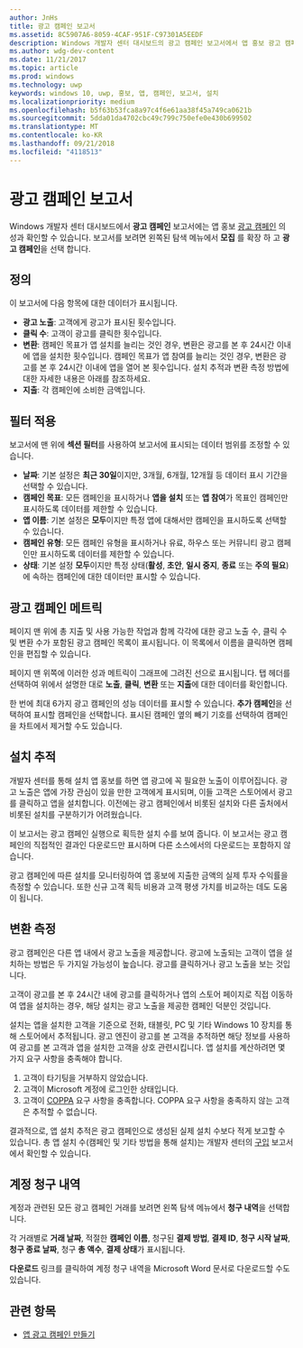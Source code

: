 ```yaml
---
author: JnHs
title: 광고 캠페인 보고서
ms.assetid: 8C5907A6-8059-4CAF-951F-C97301A5EEDF
description: Windows 개발자 센터 대시보드의 광고 캠페인 보고서에서 앱 홍보 광고 캠페인의 성과를 확인할 수 있습니다.
ms.author: wdg-dev-content
ms.date: 11/21/2017
ms.topic: article
ms.prod: windows
ms.technology: uwp
keywords: windows 10, uwp, 홍보, 앱, 캠페인, 보고서, 설치
ms.localizationpriority: medium
ms.openlocfilehash: b5f63b53fca8a97c4f6e61aa38f45a749ca0621b
ms.sourcegitcommit: 5dda01da4702cbc49c799c750efe0e430b699502
ms.translationtype: MT
ms.contentlocale: ko-KR
ms.lasthandoff: 09/21/2018
ms.locfileid: "4118513"
---
```

# <a name="ad-campaign-report"></a>광고 캠페인 보고서

Windows 개발자 센터 대시보드에서 **광고 캠페인** 보고서에는 앱 홍보 [광고 캠페인](create-an-ad-campaign-for-your-app.md) 의 성과 확인할 수 있습니다. 보고서를 보려면 왼쪽된 탐색 메뉴에서 **모집** 를 확장 하 고 **광고 캠페인**을 선택 합니다.

## <a name="definitions"></a>정의

이 보고서에 다음 항목에 대한 데이터가 표시됩니다.

-   **광고 노출**: 고객에게 광고가 표시된 횟수입니다.
-   **클릭 수**: 고객이 광고를 클릭한 횟수입니다.
-   **변환**: 캠페인 목표가 앱 설치를 늘리는 것인 경우, 변환은 광고를 본 후 24시간 이내에 앱을 설치한 횟수입니다. 캠페인 목표가 앱 참여를 늘리는 것인 경우, 변환은 광고를 본 후 24시간 이내에 앱을 열어 본 횟수입니다. 설치 추적과 변환 측정 방법에 대한 자세한 내용은 아래를 참조하세요.
-   **지출**: 각 캠페인에 소비한 금액입니다.

## <a name="apply-filters"></a>필터 적용

보고서에 맨 위에 **섹션 필터**를 사용하여 보고서에 표시되는 데이터 범위를 조정할 수 있습니다.

-   **날짜**: 기본 설정은 **최근 30일**이지만, 3개월, 6개월, 12개월 등 데이터 표시 기간을 선택할 수 있습니다.
-   **캠페인 목표**: 모든 캠페인을 표시하거나 **앱을 설치** 또는 **앱 참여**가 목표인 캠페인만 표시하도록 데이터를 제한할 수 있습니다.
-   **앱 이름**: 기본 설정은 **모두**이지만 특정 앱에 대해서만 캠페인을 표시하도록 선택할 수 있습니다.
-   **캠페인 유형**: 모든 캠페인 유형을 표시하거나 유료, 하우스 또는 커뮤니티 광고 캠페인만 표시하도록 데이터를 제한할 수 있습니다.
-   **상태**: 기본 설정 **모두**이지만 특정 상태(**활성**, **초안**, **일시 중지**, **종료** 또는 **주의 필요**)에 속하는 캠페인에 대한 데이터만 표시할 수 있습니다.


## <a name="ad-campaign-metrics"></a>광고 캠페인 메트릭

페이지 맨 위에 총 지출 및 사용 가능한 작업과 함께 각각에 대한 광고 노출 수, 클릭 수 및 변환 수가 포함된 광고 캠페인 목록이 표시됩니다. 이 목록에서 이름을 클릭하면 캠페인을 편집할 수 있습니다.

페이지 맨 위쪽에 이러한 성과 메트릭이 그래프에 그려진 선으로 표시됩니다. 탭 헤더를 선택하여 위에서 설명한 대로 **노출**, **클릭**, **변환** 또는 **지출**에 대한 데이터를 확인합니다.

한 번에 최대 6가지 광고 캠페인의 성능 데이터를 표시할 수 있습니다. **추가 캠페인**을 선택하여 표시할 캠페인을 선택합니다. 표시된 캠페인 옆의 빼기 기호를 선택하여 캠페인을 차트에서 제거할 수도 있습니다.


## <a name="install-tracking"></a>설치 추적

개발자 센터를 통해 설치 앱 홍보를 하면 앱 광고에 꼭 필요한 노출이 이루어집니다. 광고 노출은 앱에 가장 관심이 있을 만한 고객에게 표시되며, 이들 고객은 스토어에서 광고를 클릭하고 앱을 설치합니다. 이전에는 광고 캠페인에서 비롯된 설치와 다른 출처에서 비롯된 설치를 구분하기가 어려웠습니다.

이 보고서는 광고 캠페인 실행으로 획득한 설치 수를 보여 줍니다. 이 보고서는 광고 캠페인의 직접적인 결과인 다운로드만 표시하며 다른 소스에서의 다운로드는 포함하지 않습니다.

광고 캠페인에 따른 설치를 모니터링하여 앱 홍보에 지출한 금액의 실제 투자 수익률을 측정할 수 있습니다. 또한 신규 고객 획득 비용과 고객 평생 가치를 비교하는 데도 도움이 됩니다.


## <a name="measuring-conversions"></a>변환 측정

광고 캠페인은 다른 앱 내에서 광고 노출을 제공합니다. 광고에 노출되는 고객이 앱을 설치하는 방법은 두 가지일 가능성이 높습니다. 광고를 클릭하거나 광고 노출을 보는 것입니다.

고객이 광고를 본 후 24시간 내에 광고를 클릭하거나 앱의 스토어 페이지로 직접 이동하여 앱을 설치하는 경우, 해당 설치는 광고 노출을 제공한 캠페인 덕분인 것입니다.

설치는 앱을 설치한 고객을 기준으로 전화, 태블릿, PC 및 기타 Windows 10 장치를 통해 스토어에서 추적됩니다. 광고 엔진이 광고를 본 고객을 추적하면 해당 정보를 사용하여 광고를 본 고객과 앱을 설치한 고객을 상호 관련시킵니다. 앱 설치를 계산하려면 몇 가지 요구 사항을 충족해야 합니다.

1.  고객이 타기팅을 거부하지 않았습니다.
2.  고객이 Microsoft 계정에 로그인한 상태입니다.
3.  고객이 [COPPA](http://go.microsoft.com/fwlink?LinkId=536558) 요구 사항을 충족합니다. COPPA 요구 사항을 충족하지 않는 고객은 추적할 수 없습니다.

결과적으로, 앱 설치 추적은 광고 캠페인으로 생성된 실제 설치 수보다 적게 보고할 수 있습니다. 총 앱 설치 수(캠페인 및 기타 방법을 통해 설치)는 개발자 센터의 [구입](acquisitions-report.md) 보고서에서 확인할 수 있습니다.


## <a name="account-billing-history"></a>계정 청구 내역

계정과 관련된 모든 광고 캠페인 거래를 보려면 왼쪽 탐색 메뉴에서 **청구 내역**을 선택합니다.

각 거래별로 **거래 날짜**, 적절한 **캠페인 이름**, 청구된 **결제 방법**, **결제 ID**, **청구 시작 날짜**, **청구 종료 날짜**, 청구 **총 액수**, **결제 상태**가 표시됩니다.

**다운로드** 링크를 클릭하여 계정 청구 내역을 Microsoft Word 문서로 다운로드할 수도 있습니다.

## <a name="related-topics"></a>관련 항목

* [앱 광고 캠페인 만들기](create-an-ad-campaign-for-your-app.md)

 

 
